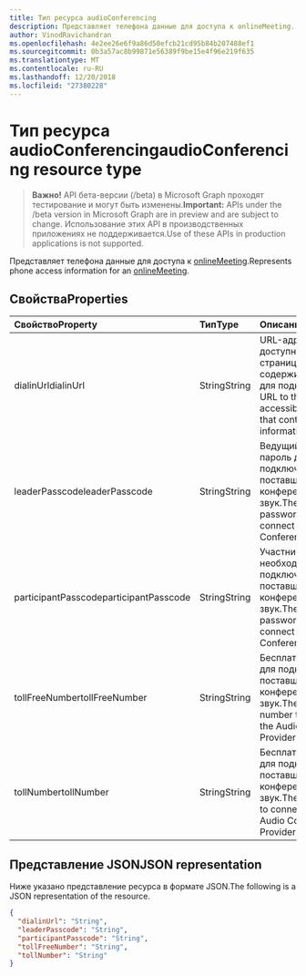 ```yaml
---
title: Тип ресурса audioConferencing
description: Представляет телефона данные для доступа к onlineMeeting.
author: VinodRavichandran
ms.openlocfilehash: 4e2ee26e6f9a86d50efcb21cd95b84b207488ef1
ms.sourcegitcommit: 0b3a57ac8b99871e56389f9be15e4f96e219f635
ms.translationtype: MT
ms.contentlocale: ru-RU
ms.lasthandoff: 12/20/2018
ms.locfileid: "27380228"
---
```

# <a name="audioconferencing-resource-type"></a><span data-ttu-id="93484-103">Тип ресурса audioConferencing</span><span class="sxs-lookup"><span data-stu-id="93484-103">audioConferencing resource type</span></span>

> <span data-ttu-id="93484-104">**Важно!** API бета-версии (/beta) в Microsoft Graph проходят тестирование и могут быть изменены.</span><span class="sxs-lookup"><span data-stu-id="93484-104">**Important:** APIs under the /beta version in Microsoft Graph are in preview and are subject to change.</span></span> <span data-ttu-id="93484-105">Использование этих API в производственных приложениях не поддерживается.</span><span class="sxs-lookup"><span data-stu-id="93484-105">Use of these APIs in production applications is not supported.</span></span>

<span data-ttu-id="93484-106">Представляет телефона данные для доступа к [onlineMeeting](onlinemeeting.md).</span><span class="sxs-lookup"><span data-stu-id="93484-106">Represents phone access information for an [onlineMeeting](onlinemeeting.md).</span></span>

## <a name="properties"></a><span data-ttu-id="93484-107">Свойства</span><span class="sxs-lookup"><span data-stu-id="93484-107">Properties</span></span>

| <span data-ttu-id="93484-108">Свойство</span><span class="sxs-lookup"><span data-stu-id="93484-108">Property</span></span>            | <span data-ttu-id="93484-109">Тип</span><span class="sxs-lookup"><span data-stu-id="93484-109">Type</span></span>    | <span data-ttu-id="93484-110">Описание</span><span class="sxs-lookup"><span data-stu-id="93484-110">Description</span></span>                                                                    |
|:--------------------|:--------|:-------------------------------------------------------------------------------|
| <span data-ttu-id="93484-111">dialinUrl</span><span class="sxs-lookup"><span data-stu-id="93484-111">dialinUrl</span></span>           | <span data-ttu-id="93484-112">String</span><span class="sxs-lookup"><span data-stu-id="93484-112">String</span></span>  | <span data-ttu-id="93484-113">URL-адрес, доступном веб-страницу, которая содержит данные для подключения.</span><span class="sxs-lookup"><span data-stu-id="93484-113">A URL to the externally-accessible web page that contains dial-in information.</span></span> |
| <span data-ttu-id="93484-114">leaderPasscode</span><span class="sxs-lookup"><span data-stu-id="93484-114">leaderPasscode</span></span>      | <span data-ttu-id="93484-115">String</span><span class="sxs-lookup"><span data-stu-id="93484-115">String</span></span>  | <span data-ttu-id="93484-116">Ведущий сотрудник, пароль для подключения к поставщику конференции звук.</span><span class="sxs-lookup"><span data-stu-id="93484-116">The leader password required to connect to the Audio Conference Provider.</span></span>      |
| <span data-ttu-id="93484-117">participantPasscode</span><span class="sxs-lookup"><span data-stu-id="93484-117">participantPasscode</span></span> | <span data-ttu-id="93484-118">String</span><span class="sxs-lookup"><span data-stu-id="93484-118">String</span></span>  | <span data-ttu-id="93484-119">Участников пароль, необходимый для подключения к поставщику конференции звук.</span><span class="sxs-lookup"><span data-stu-id="93484-119">The participant password required to connect to the Audio Conference Provider.</span></span> |
| <span data-ttu-id="93484-120">tollFreeNumber</span><span class="sxs-lookup"><span data-stu-id="93484-120">tollFreeNumber</span></span>      | <span data-ttu-id="93484-121">String</span><span class="sxs-lookup"><span data-stu-id="93484-121">String</span></span>  | <span data-ttu-id="93484-122">Бесплатный номер для подключения к поставщику конференции звук.</span><span class="sxs-lookup"><span data-stu-id="93484-122">The toll-free number to connect to the Audio Conference Provider.</span></span>              |
| <span data-ttu-id="93484-123">tollNumber</span><span class="sxs-lookup"><span data-stu-id="93484-123">tollNumber</span></span>          | <span data-ttu-id="93484-124">String</span><span class="sxs-lookup"><span data-stu-id="93484-124">String</span></span>  | <span data-ttu-id="93484-125">Бесплатный номер для подключения к поставщику конференции звук.</span><span class="sxs-lookup"><span data-stu-id="93484-125">The toll number to connect to the Audio Conference Provider.</span></span>                   |

## <a name="json-representation"></a><span data-ttu-id="93484-126">Представление JSON</span><span class="sxs-lookup"><span data-stu-id="93484-126">JSON representation</span></span>

<span data-ttu-id="93484-127">Ниже указано представление ресурса в формате JSON.</span><span class="sxs-lookup"><span data-stu-id="93484-127">The following is a JSON representation of the resource.</span></span>

<!-- {
  "blockType": "resource",
  "optionalProperties": [

  ],
  "@odata.type": "microsoft.graph.audioConferencing"
}-->
```json
{
  "dialinUrl": "String",
  "leaderPasscode": "String",
  "participantPasscode": "String",
  "tollFreeNumber": "String",
  "tollNumber": "String"
}
```

<!-- uuid: 8fcb5dbc-d5aa-4681-8e31-b001d5168d79
2015-10-25 14:57:30 UTC -->
<!-- {
  "type": "#page.annotation",
  "description": "audioConferencing resource",
  "keywords": "",
  "section": "documentation",
  "tocPath": ""
}-->
